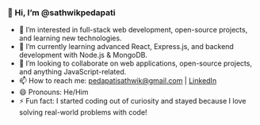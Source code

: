 ### 👋 Hi, I’m @sathwikpedapati

- 👀 I’m interested in full-stack web development, open-source projects, and learning new technologies.
- 🌱 I’m currently learning advanced React, Express.js, and backend development with Node.js & MongoDB.
- 💞️ I’m looking to collaborate on web applications, open-source projects, and anything JavaScript-related.
- 📫 How to reach me: [pedapatisathwik@gmail.com](mailto:pedapatisathwik@gmail.com) | [LinkedIn](www.linkedin.com/in/sathwik-pedapati)
- 😄 Pronouns: He/Him
- ⚡ Fun fact: I started coding out of curiosity and stayed because I love solving real-world problems with code!

<!---
sathwikpedapati/sathwikpedapati is a ✨ special ✨ repository because its `README.md` (this file) appears on your GitHub profile.
You can click the Preview link to take a look at your changes.
--->
